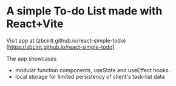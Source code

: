 # A simple To-do List made with React+Vite

Visit app at (zbcirit.github.io/react-simple-todo)[https://zbcirit.github.io/react-simple-todo]

The app showcases

- modular function components, useState and useEffect hooks.
- local storage for limited persistency of client's task-list data
